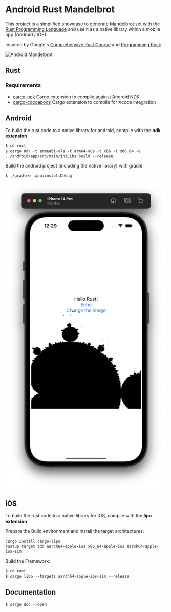 # Android Rust Mandelbrot

This project is a simplified showcase to generate [Mandelbrot set](https://en.wikipedia.org/wiki/Mandelbrot_set) with the [Rust Programming Language](https://www.rust-lang.org/) and use it as a native library within a mobile app (Android / iOS).

Inspired by Google's [Comprehensive Rust Course](https://google.github.io/comprehensive-rust/) and [Programming Rust: ](https://www.amazon.de/Programming-Rust-Systems-Development-English-ebook/dp/B0979PWD4Z/)


![Android Mandelbrot](./demo_android.png?raw=true)

## Rust

### Requirements

 * [cargo-ndk](https://github.com/bbqsrc/cargo-ndk) Cargo extension to compile against Android NDK
 * [cargo-cocoapods](https://github.com/bbqsrc/cargo-cocoapods) Cargo extension to compile for Xcode integration


## Android 

To build the rust code to a native library for android, compile with the **ndk extension**

```shell
$ cd rust
$ cargo ndk -t armeabi-v7a -t arm64-v8a -t x86 -t x86_64 -o ../android/app/src/main/jniLibs build --release
```

Build the android project (including the native library) with gradle
```shell
$ ./gradlew :app:installDebug
```

![Android Mandelbrot](./demo_ios.png?raw=true)
## iOS
To build the rust code to a native library for iOS, compile with the **lipo extension**

Prepare the Build environment and install the target architectures:
```shell
cargo install cargo-lipo
rustup target add aarch64-apple-ios x86_64-apple-ios aarch64-apple-ios-sim
```

Build the Framework:
```shell
$ cd rust
$ cargo lipo --targets aarch64-apple-ios-sim --release
```


## Documentation
```shell
$ cargo doc --open
```
